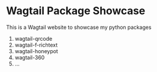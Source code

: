 # Wagtail Package Showcase

This is a Wagtail website to showcase my python packages

1. wagtail-qrcode
2. wagtail-f-richtext
3. wagtail-honeypot
4. wagtail-360
5. ...
